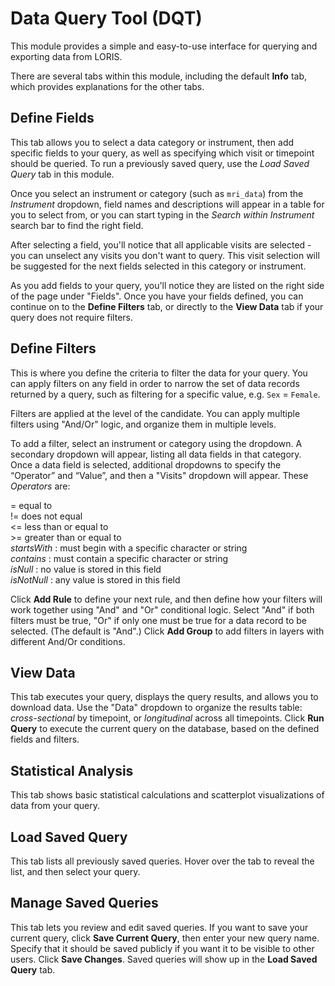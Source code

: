 # Data Query Tool (DQT)

This module provides a simple and easy-to-use interface for querying and exporting data from LORIS.

There are several tabs within this module, including the default **Info** tab, which provides explanations for the other tabs.

## Define Fields

This tab allows you to select a data category or instrument, then add specific fields to your query, as well as specifying which visit or timepoint should be queried. To run a previously saved query, use the *Load Saved Query* tab in this module.

Once you select an instrument or category (such as `mri_data`) from the _Instrument_ dropdown, field names and descriptions will appear in a table for you to select from, or you can start typing in the *Search within Instrument* search bar to find the right field.

After selecting a field, you'll notice that all applicable visits are selected - you can unselect any visits you don't want to query. This visit selection will be suggested for the next fields selected in this category or instrument. 

As you add fields to your query, you'll notice they are listed on the right side of the page under "Fields". 
Once you have your fields defined, you can continue on to the **Define Filters** tab, or directly to the **View Data** tab if your query does not require filters. 

## Define Filters

This is where you define the criteria to filter the data for your query. You can apply filters on any field in order to narrow the set of data records returned by a query, such as filtering for a specific value, e.g. `Sex` = `Female`.

Filters are applied at the level of the candidate. You can apply multiple filters using "And/Or" logic, and organize them in multiple levels.

To add a filter, select an instrument or category using the dropdown. A secondary dropdown will appear, listing all data fields in that category. Once a data field is selected, additional dropdowns to specify the “Operator” and “Value”, and then a "Visits" dropdown will appear. These _Operators_ are:

   = equal to<br>
   != does not equal<br>
   <= less than or equal to<br>
   \>= greater than or equal to<br>
   _startsWith_ : must begin with a specific character or string<br>
   _contains_ : must contain a specific character or string<br>
   _isNull_ : no value is stored in this field<br>
   _isNotNull_ : any value is stored in this field<br>

Click **Add Rule** to define your next rule, and then define how your filters will work together using "And" and "Or" conditional logic. Select "And" if both filters must be true, "Or" if only one must be true for a data record to be selected. (The default is "And".)  Click **Add Group** to add filters in layers with different And/Or conditions. 

## View Data

This tab executes your query, displays the query results, and allows you to download data. 
Use the "Data" dropdown to organize the results table: _cross-sectional_ by timepoint, or _longitudinal_ across all timepoints. Click **Run Query** to execute the current query on the database, based on the defined fields and filters.

## Statistical Analysis

This tab shows basic statistical calculations and scatterplot visualizations of data from your query. 

## Load Saved Query

This tab lists all previously saved queries. Hover over the tab to reveal the list, and then select your query. 

## Manage Saved Queries

This tab lets you review and edit saved queries. If you want to save your current query, click **Save Current Query**, then enter your new query name. Specify that it should be saved publicly if you want it to be visible to other users. Click **Save Changes**. Saved queries will show up in the **Load Saved Query** tab. 
